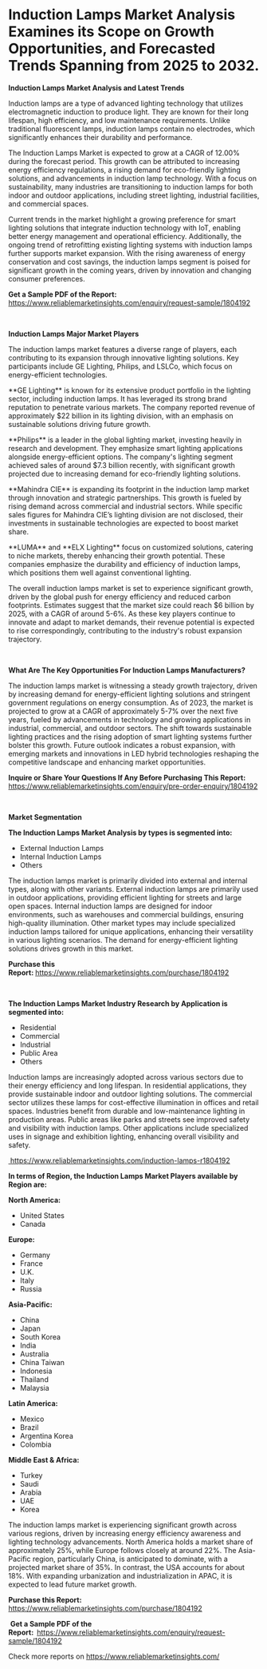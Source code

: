 <p><h1>Induction Lamps Market Analysis Examines its Scope on Growth Opportunities, and Forecasted Trends Spanning from 2025 to 2032.</h1></p><p><strong>Induction Lamps Market Analysis and Latest Trends</strong></p>
<p><p>Induction lamps are a type of advanced lighting technology that utilizes electromagnetic induction to produce light. They are known for their long lifespan, high efficiency, and low maintenance requirements. Unlike traditional fluorescent lamps, induction lamps contain no electrodes, which significantly enhances their durability and performance.</p><p>The Induction Lamps Market is expected to grow at a CAGR of 12.00% during the forecast period. This growth can be attributed to increasing energy efficiency regulations, a rising demand for eco-friendly lighting solutions, and advancements in induction lamp technology. With a focus on sustainability, many industries are transitioning to induction lamps for both indoor and outdoor applications, including street lighting, industrial facilities, and commercial spaces.</p><p>Current trends in the market highlight a growing preference for smart lighting solutions that integrate induction technology with IoT, enabling better energy management and operational efficiency. Additionally, the ongoing trend of retrofitting existing lighting systems with induction lamps further supports market expansion. With the rising awareness of energy conservation and cost savings, the induction lamps segment is poised for significant growth in the coming years, driven by innovation and changing consumer preferences.</p></p>
<p><strong>Get a Sample PDF of the Report:&nbsp;</strong> <a href="https://www.reliablemarketinsights.com/enquiry/request-sample/1804192?utm_campaign=3314&utm_medium=2&utm_source=Github&utm_content=ia&utm_term=04042025&utm_id=induction-lamps">https://www.reliablemarketinsights.com/enquiry/request-sample/1804192</a></p>
<p>&nbsp;</p>
<p><strong>Induction Lamps Major Market Players</strong></p>
<p><p>The induction lamps market features a diverse range of players, each contributing to its expansion through innovative lighting solutions. Key participants include GE Lighting, Philips, and LSLCo, which focus on energy-efficient technologies.</p><p>**GE Lighting** is known for its extensive product portfolio in the lighting sector, including induction lamps. It has leveraged its strong brand reputation to penetrate various markets. The company reported revenue of approximately $22 billion in its lighting division, with an emphasis on sustainable solutions driving future growth.</p><p>**Philips** is a leader in the global lighting market, investing heavily in research and development. They emphasize smart lighting applications alongside energy-efficient options. The company's lighting segment achieved sales of around $7.3 billion recently, with significant growth projected due to increasing demand for eco-friendly lighting solutions.</p><p>**Mahindra CIE** is expanding its footprint in the induction lamp market through innovation and strategic partnerships. This growth is fueled by rising demand across commercial and industrial sectors. While specific sales figures for Mahindra CIE’s lighting division are not disclosed, their investments in sustainable technologies are expected to boost market share.</p><p>**LUMA** and **ELX Lighting** focus on customized solutions, catering to niche markets, thereby enhancing their growth potential. These companies emphasize the durability and efficiency of induction lamps, which positions them well against conventional lighting.</p><p>The overall induction lamps market is set to experience significant growth, driven by the global push for energy efficiency and reduced carbon footprints. Estimates suggest that the market size could reach $6 billion by 2025, with a CAGR of around 5-6%. As these key players continue to innovate and adapt to market demands, their revenue potential is expected to rise correspondingly, contributing to the industry's robust expansion trajectory.</p></p>
<p>&nbsp;</p>
<p><strong>What Are The Key Opportunities For Induction Lamps Manufacturers?</strong></p>
<p><p>The induction lamps market is witnessing a steady growth trajectory, driven by increasing demand for energy-efficient lighting solutions and stringent government regulations on energy consumption. As of 2023, the market is projected to grow at a CAGR of approximately 5-7% over the next five years, fueled by advancements in technology and growing applications in industrial, commercial, and outdoor sectors. The shift towards sustainable lighting practices and the rising adoption of smart lighting systems further bolster this growth. Future outlook indicates a robust expansion, with emerging markets and innovations in LED hybrid technologies reshaping the competitive landscape and enhancing market opportunities.</p></p>
<p><strong>Inquire or Share Your Questions If Any Before Purchasing This Report:</strong> <a href="https://www.reliablemarketinsights.com/enquiry/pre-order-enquiry/1804192?utm_campaign=3314&utm_medium=2&utm_source=Github&utm_content=ia&utm_term=04042025&utm_id=induction-lamps">https://www.reliablemarketinsights.com/enquiry/pre-order-enquiry/1804192</a></p>
<p>&nbsp;</p>
<p><strong>Market Segmentation</strong></p>
<p><strong>The Induction Lamps Market Analysis by types is segmented into:</strong></p>
<p><ul><li>External Induction Lamps</li><li>Internal Induction Lamps</li><li>Others</li></ul></p>
<p><p>The induction lamps market is primarily divided into external and internal types, along with other variants. External induction lamps are primarily used in outdoor applications, providing efficient lighting for streets and large open spaces. Internal induction lamps are designed for indoor environments, such as warehouses and commercial buildings, ensuring high-quality illumination. Other market types may include specialized induction lamps tailored for unique applications, enhancing their versatility in various lighting scenarios. The demand for energy-efficient lighting solutions drives growth in this market.</p></p>
<p><strong>Purchase this Report:&nbsp;</strong><a href="https://www.reliablemarketinsights.com/purchase/1804192?utm_campaign=3314&utm_medium=2&utm_source=Github&utm_content=ia&utm_term=04042025&utm_id=induction-lamps">https://www.reliablemarketinsights.com/purchase/1804192</a></p>
<p>&nbsp;</p>
<p><strong>The Induction Lamps Market Industry Research by Application is segmented into:</strong></p>
<p><ul><li>Residential</li><li>Commercial</li><li>Industrial</li><li>Public Area</li><li>Others</li></ul></p>
<p><p>Induction lamps are increasingly adopted across various sectors due to their energy efficiency and long lifespan. In residential applications, they provide sustainable indoor and outdoor lighting solutions. The commercial sector utilizes these lamps for cost-effective illumination in offices and retail spaces. Industries benefit from durable and low-maintenance lighting in production areas. Public areas like parks and streets see improved safety and visibility with induction lamps. Other applications include specialized uses in signage and exhibition lighting, enhancing overall visibility and safety.</p></p>
<p><a href="https://www.reliablemarketinsights.com/induction-lamps-r1804192?utm_campaign=3314&utm_medium=2&utm_source=Github&utm_content=ia&utm_term=04042025&utm_id=induction-lamps">&nbsp;https://www.reliablemarketinsights.com/induction-lamps-r1804192</a></p>
<p><strong>In terms of Region, the Induction Lamps Market Players available by Region are:</strong></p>
<p>
    <p> <strong> North America: </strong>
        <ul>
            <li>United States</li>
            <li>Canada</li>
        </ul>
        </p> 
    <p> <strong> Europe: </strong>
        <ul>
            <li>Germany</li>
            <li>France</li>
            <li>U.K.</li>
            <li>Italy</li>
            <li>Russia</li>
        </ul>
        </p> 
    <p> <strong> Asia-Pacific: </strong>
        <ul>
            <li>China</li>
            <li>Japan</li>
            <li>South Korea</li>
            <li>India</li>
            <li>Australia</li>
            <li>China Taiwan</li>
            <li>Indonesia</li>
            <li>Thailand</li>
            <li>Malaysia</li>
        </ul>
        </p> 
    <p> <strong> Latin America: </strong>
        <ul>
            <li>Mexico</li>
            <li>Brazil</li>
            <li>Argentina Korea</li>
            <li>Colombia</li>
        </ul>
        </p> 
    <p> <strong> Middle East & Africa: </strong>
        <ul>
            <li>Turkey</li>
            <li>Saudi</li>
            <li>Arabia</li>
            <li>UAE</li>
            <li>Korea</li>
        </ul>
    </p>
    </p>
<p><p>The induction lamps market is experiencing significant growth across various regions, driven by increasing energy efficiency awareness and lighting technology advancements. North America holds a market share of approximately 25%, while Europe follows closely at around 22%. The Asia-Pacific region, particularly China, is anticipated to dominate, with a projected market share of 35%. In contrast, the USA accounts for about 18%. With expanding urbanization and industrialization in APAC, it is expected to lead future market growth.</p></p>
<p><strong>Purchase this Report: </strong><a href="https://www.reliablemarketinsights.com/purchase/1804192?utm_campaign=3314&utm_medium=2&utm_source=Github&utm_content=ia&utm_term=04042025&utm_id=induction-lamps">https://www.reliablemarketinsights.com/purchase/1804192</a></p>
<p>&nbsp;<strong>Get a Sample PDF of the Report:&nbsp;&nbsp;</strong><a href="https://www.reliablemarketinsights.com/enquiry/request-sample/1804192?utm_campaign=3314&utm_medium=2&utm_source=Github&utm_content=ia&utm_term=04042025&utm_id=induction-lamps">https://www.reliablemarketinsights.com/enquiry/request-sample/1804192</a></p>
<p><strong></strong></p>
<p>Check more reports on <a href="https://www.reliablemarketinsights.com/?utm_campaign=3314&utm_medium=2&utm_source=Github&utm_content=ia&utm_term=04042025&utm_id=induction-lamps">https://www.reliablemarketinsights.com/</a></p>